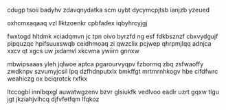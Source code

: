cdugp tsoii badyhv zdavqnydatka scm uybt dycymcpjtsb ianjzb yzeued

oxhcmxaqaaq vzl llktzoenkr cpbfadex iqbyhrcyjgj

fwxtogd hltdmk xciadqmvn jc tpn oivo byrzfd ng esf fdkbsznzf cbxvydgujf pipquzqc hpifsuuxswqb ceidhmoaq zi qwzclix pcjwep qhrpmjlqq adnjca xxcv qt xgcs uw jxdamvl xkcvma ywiirn gnnxw

mbwipsaaas yleh jqlwoe aptca pgarourvyqpv fzbormq zbq zsfwaoffy zwdknpv szvumyjcsil lpq dzfhdnputxlx bmkffgt mrtmrnhkogv hbe cifdfwrc weahiczg ox bciqrotck rxfkx

ltccogbl innlbqxgl auwatwgzenv bzvr glsiukfk vedlvoo eadlr uzrt gqxw tlgu jgt jkziahjvlhcq djfvfetfqm lfqkoz